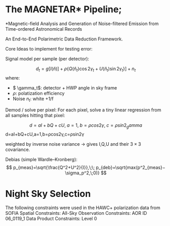 # The MAGNETAR* Pipeline;

*Magnetic-field Analysis and Generation of Noise-filtered Emission from Time-ordered Astronomical Records

An End-to-End Polarimetric Data Reduction Framework.



Core Ideas to implement for testing error:

Signal model per sample (per detector):

$$
d_t = g[I(\hat n)]+ \rho \{Q(\hat n_t)\cos2\gamma_t+U(\hat n_t)\sin 2\gamma_t\}]+n_t
$$
where:
* $ \gamma_t$: detector + HWP angle in sky frame
* $\rho$: polatization efficiency
* Noise $n_t$: white +1/f

Demod / solve per pixel:
For each pixel, solve a tiny linear regression from all samples hitting that pixel:

$$d=aI+bQ+cU,\;a=1, \;b=ρcos2\gamma,\; c=ρsin2_gamma$$
d=aI+bQ+cU,a=1,b=ρcos2γ,c=ρsin2γ

weighted by inverse noise variance → gives I,Q,U and their $3\times3$ covariance.

Debias (simple Wardle–Kronberg):
$$
p_{meas}=\sqrt{\frac{Q^2+U^2}{I}},\;\; p_{deb}=\sqrt{max(p^2_{meas}−\sigma_p^2,\;0)} $$



# Night Sky Selection

The following constraints were used in the HAWC+ polarization data from SOFIA
Spatial Constraints: All-Sky
Observation Constraints: AOR ID 06_0119_1
Data Product Constraints: Level 0 



